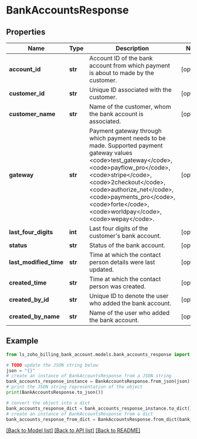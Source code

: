 # BankAccountsResponse


## Properties

Name | Type | Description | Notes
------------ | ------------- | ------------- | -------------
**account_id** | **str** | Account ID of the bank account from which payment is about to made by the customer. | [optional] 
**customer_id** | **str** | Unique ID associated with the customer. | [optional] 
**customer_name** | **str** | Name of the customer, whom the bank account is associated. | [optional] 
**gateway** | **str** | Payment gateway through which payment needs to be made. Supported payment gateway values &lt;code&gt;test_gateway&lt;/code&gt;, &lt;code&gt;payflow_pro&lt;/code&gt;, &lt;code&gt;stripe&lt;/code&gt;, &lt;code&gt;2checkout&lt;/code&gt;, &lt;code&gt;authorize_net&lt;/code&gt;, &lt;code&gt;payments_pro&lt;/code&gt;, &lt;code&gt;forte&lt;/code&gt;, &lt;code&gt;worldpay&lt;/code&gt;, &lt;code&gt;wepay&lt;/code&gt;. | [optional] 
**last_four_digits** | **int** | Last four digits of the customer&#39;s bank account. | [optional] 
**status** | **str** | Status of the bank account. | [optional] 
**last_modified_time** | **str** | Time at which the contact person details were last updated. | [optional] 
**created_time** | **str** | Time at which the contact person was created. | [optional] 
**created_by_id** | **str** | Unique ID to denote the user who added the bank account. | [optional] 
**created_by_name** | **str** | Name of the user who added the bank account. | [optional] 

## Example

```python
from ls_zoho_billing_bank_account.models.bank_accounts_response import BankAccountsResponse

# TODO update the JSON string below
json = "{}"
# create an instance of BankAccountsResponse from a JSON string
bank_accounts_response_instance = BankAccountsResponse.from_json(json)
# print the JSON string representation of the object
print(BankAccountsResponse.to_json())

# convert the object into a dict
bank_accounts_response_dict = bank_accounts_response_instance.to_dict()
# create an instance of BankAccountsResponse from a dict
bank_accounts_response_from_dict = BankAccountsResponse.from_dict(bank_accounts_response_dict)
```
[[Back to Model list]](../README.md#documentation-for-models) [[Back to API list]](../README.md#documentation-for-api-endpoints) [[Back to README]](../README.md)


